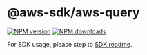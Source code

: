 # @aws-sdk/aws-query

[![NPM version](https://img.shields.io/npm/v/@aws-sdk/aws-query/rc.svg)](https://www.npmjs.com/package/@aws-sdk/aws-query)
[![NPM downloads](https://img.shields.io/npm/dm/@aws-sdk/aws-query.svg)](https://www.npmjs.com/package/@aws-sdk/aws-query)

For SDK usage, please step to [SDK readme](https://github.com/aws/aws-sdk-js-v3).
